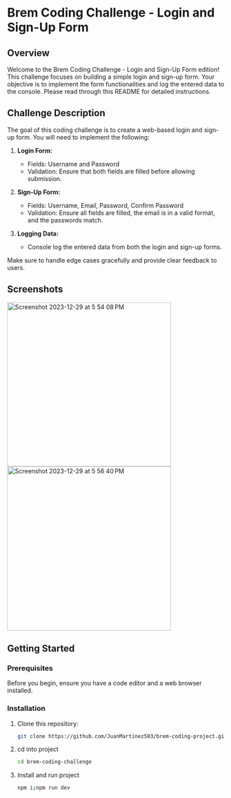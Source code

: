 # Brem Coding Challenge - Login and Sign-Up Form

## Overview

Welcome to the Brem Coding Challenge - Login and Sign-Up Form edition! This challenge focuses on building a simple login and sign-up form. Your objective is to implement the form functionalities and log the entered data to the console. Please read through this README for detailed instructions.

## Challenge Description

The goal of this coding challenge is to create a web-based login and sign-up form. You will need to implement the following:

1. **Login Form:**
   - Fields: Username and Password
   - Validation: Ensure that both fields are filled before allowing submission.

2. **Sign-Up Form:**
   - Fields: Username, Email, Password, Confirm Password
   - Validation: Ensure all fields are filled, the email is in a valid format, and the passwords match.

3. **Logging Data:**
   - Console log the entered data from both the login and sign-up forms.

Make sure to handle edge cases gracefully and provide clear feedback to users.
## Screenshots 
<img width="380" alt="Screenshot 2023-12-29 at 5 54 08 PM" src="https://github.com/JuanMartinez503/brem-coding-project/assets/116415860/118bf4db-997e-4efc-8fc6-3bd75eda0758">
<img width="380" alt="Screenshot 2023-12-29 at 5 56 40 PM" src="https://github.com/JuanMartinez503/brem-coding-project/assets/116415860/d64c2a61-4ab4-4c27-81d7-8ad28f796dfb">


## Getting Started

### Prerequisites

Before you begin, ensure you have a code editor and a web browser installed.

### Installation

1. Clone this repository:

   ```bash
   git clone https://github.com/JuanMartinez503/brem-coding-project.git
   ```
2. cd into project 
   ```bash
   cd brem-coding-challenge
   ```
3. Install and run project
   ```bash
   npm i;npm run dev
   ```
